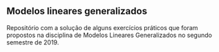 ## Modelos lineares generalizados

Repositório com a solução de alguns exercícios práticos que foram propostos na disciplina de Modelos Lineares Generalizados no segundo semestre de 2019.
